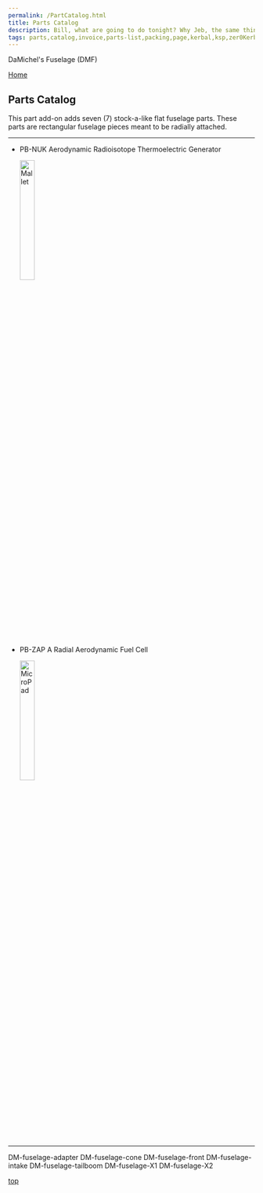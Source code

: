 ```yaml
---
permalink: /PartCatalog.html
title: Parts Catalog
description: Bill, what are going to do tonight? Why Jeb, the same thing we do every night, Take over the world!
tags: parts,catalog,invoice,parts-list,packing,page,kerbal,ksp,zer0Kerbal,zedK
---
```


<!-- PartsCatalog.md v1.1.4.0
DaMichel's Fuselage (DMF)
created: 01 Feb 2022
updated: 15 May 2022 -->

<script src="https://kit.fontawesome.com/0ea5493613.js" crossorigin="anonymous"></script>
<i class="fa-solid fa-explosion fa-beat-fade fa-3x" style="--fa-beat-fade-opacity: 0.1; --fa-beat-fade-scale: 1.25;color: #FF7E03" ></i>

DaMichel's Fuselage (DMF)

[Home](./index.md)

## Parts Catalog

This part add-on adds seven (7) stock-a-like flat fuselage parts. These parts are rectangular fuselage pieces meant to be radially attached.

---

* PB-NUK Aerodynamic Radioisotope Thermoelectric Generator

  <img src="https://raw.githubusercontent.com/zer0Kerbal/NotSoSimpleConstruction/master/GameData/NotSoSimpleConstruction/Parts/%40thumbs/DM-RTG_icon.png" alt="Mallet" width="25%" height="25%" />

* PB-ZAP A Radial Aerodynamic Fuel Cell

  <img src="https://raw.githubusercontent.com/zer0Kerbal/NotSoSimpleConstruction/master/GameData/NotSoSimpleConstruction/Parts/%40thumbs/DM-RFC_icon.png" alt="MicroPad" width="25%" height="25%" />

---

DM-fuselage-adapter
DM-fuselage-cone
DM-fuselage-front
DM-fuselage-intake
DM-fuselage-tailboom
DM-fuselage-X1
DM-fuselage-X2


[top](#Parts-Catalog)

<!-- this file CC BY-ND 4.0 by zer0Kerbal -->
